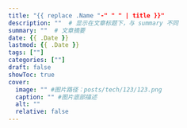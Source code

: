 ```yaml
---
title: "{{ replace .Name "-" " " | title }}"
description: ""  # 显示在文章标题下，与 summary 不同
summary: ""  # 文章摘要
date: {{ .Date }}
lastmod: {{ .Date }}
tags: [""]
categories: [""]
draft: false
showToc: true
cover:
  image: "" #图片路径：posts/tech/123/123.png
  caption: "" #图片底部描述
  alt: ""
  relative: false
---
```


